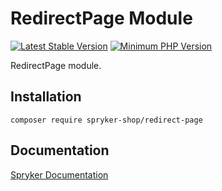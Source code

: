 # RedirectPage Module
[![Latest Stable Version](https://poser.pugx.org/spryker-shop/redirect-page/v/stable.svg)](https://packagist.org/packages/spryker-shop/redirect-page)
[![Minimum PHP Version](https://img.shields.io/badge/php-%3E%3D%207.3-8892BF.svg)](https://php.net/)

RedirectPage module.

## Installation

```
composer require spryker-shop/redirect-page
```

## Documentation

[Spryker Documentation](https://academy.spryker.com)
